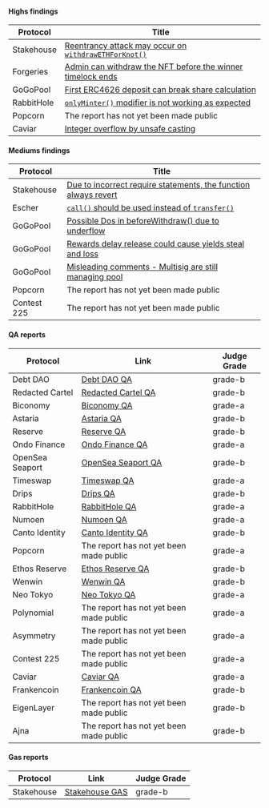 #### Highs findings

| Protocol   | Title                                                                          |
|------------|--------------------------------------------------------------------------------|
| Stakehouse | [Reentrancy attack may occur on `withdrawETHForKnot()`](https://github.com/code-423n4/2022-11-stakehouse-findings/blob/main/data/btk-Q.md) |
| Forgeries  | [Admin can withdraw the NFT before the winner timelock ends](https://github.com/code-423n4/2022-12-forgeries-findings/issues/246) |
| GoGoPool   | [First ERC4626 deposit can break share calculation](https://github.com/code-423n4/2022-12-gogopool-findings/issues/187) |
| RabbitHole | [`onlyMinter()` modifier is not working as expected](https://github.com/code-423n4/2023-01-rabbithole-findings/issues/706) |
| Popcorn    | The report has not yet been made public |
| Caviar     | [Integer overflow by unsafe casting](https://github.com/code-423n4/2023-04-caviar-findings/issues/1005) |

#### Mediums findings

| Protocol   | Title                                                                          |
|------------|--------------------------------------------------------------------------------|
| Stakehouse | [Due to incorrect require statements, the function always revert](https://github.com/code-423n4/2022-11-stakehouse-findings/issues/277)|
| Escher     | [`call()` should be used instead of `transfer()`](https://github.com/code-423n4/2022-12-escher-findings/issues/55)|
| GoGoPool   | [Possible Dos in beforeWithdraw() due to underflow](https://github.com/code-423n4/2022-12-gogopool-findings/issues/340) |
| GoGoPool   | [Rewards delay release could cause yields steal and loss](https://github.com/code-423n4/2022-12-gogopool-findings/issues/361) |
| GoGoPool   | [Misleading comments - Multisig are still managing pool](https://github.com/code-423n4/2022-12-gogopool-findings/issues/893) |
| Popcorn    | The report has not yet been made public |
| Contest 225| The report has not yet been made public |

#### QA reports

| Protocol        | Link                                                                                                        | Judge Grade |
|-----------------|-------------------------------------------------------------------------------------------------------------|-------------|
| Debt DAO        | [Debt DAO QA](https://github.com/code-423n4/2022-11-debtdao-findings/blob/main/data/btk-Q.md)               | grade-b     |
| Redacted Cartel | [Redacted Cartel QA](https://github.com/code-423n4/2022-11-redactedcartel-findings/blob/main/data/btk-Q.md) | grade-b     |
| Biconomy        | [Biconomy QA](https://github.com/code-423n4/2023-01-biconomy-findings/blob/main/data/btk-Q.md)              | grade-a     |
| Astaria         | [Astaria QA](https://github.com/code-423n4/2023-01-astaria-findings/blob/main/data/btk-Q.md)                | grade-b     |
| Reserve         | [Reserve QA](https://github.com/code-423n4/2023-01-reserve-findings/blob/main/data/btk-Q.md)                | grade-b     |
| Ondo Finance    | [Ondo Finance QA](https://github.com/code-423n4/2023-01-ondo-findings/blob/main/data/btk-Q.md)              | grade-a     |
| OpenSea Seaport | [OpenSea Seaport QA](https://github.com/code-423n4/2023-01-opensea-findings/blob/main/data/btk-Q.md)        | grade-b     |
| Timeswap        | [Timeswap QA](https://github.com/code-423n4/2023-01-timeswap-findings/blob/main/data/btk-Q.md)              | grade-a     |
| Drips           | [Drips QA](https://github.com/code-423n4/2023-01-drips-findings/blob/main/data/btk-Q.md)                    | grade-b     |
| RabbitHole      | [RabbitHole QA](https://github.com/code-423n4/2023-01-rabbithole-findings/blob/main/data/btk-Q.md)          | grade-a     |
| Numoen          | [Numoen QA](https://github.com/code-423n4/2023-01-numoen-findings/blob/main/data/btk-Q.md)                  | grade-a     |
| Canto Identity  | [Canto Identity QA](https://github.com/code-423n4/2023-01-canto-identity-findings/blob/main/data/btk-Q.md)  | grade-b     |
| Popcorn         | The report has not yet been made public               | grade-a     |
| Ethos Reserve   | [Ethos Reserve QA](https://github.com/code-423n4/2023-02-ethos-findings/blob/main/data/btk-Q.md)            | grade-b     |
| Wenwin          | [Wenwin QA](https://github.com/code-423n4/2023-03-wenwin-findings/blob/main/data/btk-Q.md)                  | grade-b     |
| Neo Tokyo       | [Neo Tokyo QA](https://github.com/code-423n4/2023-03-neotokyo-findings/blob/main/data/btk-Q.md)             | grade-a     |
| Polynomial      | The report has not yet been made public         | grade-a     |
| Asymmetry       | The report has not yet been made public          | grade-a     |
| Contest 225     | The report has not yet been made public        | grade-a     |
| Caviar          | [Caviar QA](https://github.com/code-423n4/2023-04-caviar-findings/blob/main/data/btk-Q.md)                  | grade-a     |
| Frankencoin     | [Frankencoin QA](https://github.com/code-423n4/2023-04-frankencoin-findings/issues/529)                     | grade-b     |
| EigenLayer      | The report has not yet been made public          | grade-b     |
| Ajna            | The report has not yet been made public                                  | grade-b     |

#### Gas reports

| Protocol   | Link                                                                                                 | Judge Grade |
|------------|------------------------------------------------------------------------------------------------------|-------------|
| Stakehouse | [Stakehouse GAS](https://github.com/code-423n4/2022-11-stakehouse-findings/blob/main/data/btk-G.md)  | grade-b     |
